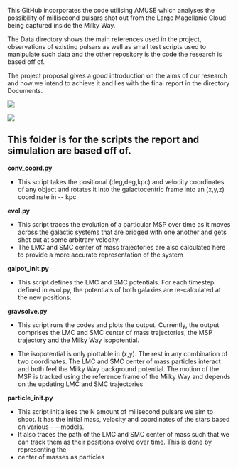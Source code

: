 This GitHub incorporates the code utilising AMUSE which analyses the possibility of millisecond pulsars shot out from the Large Magellanic Cloud being captured inside the Milky Way.

The Data directory shows the main references used in the project, observations of existing pulsars as well as small test scripts used to manipulate such data and the other repository is the code the research is based off of.

The project proposal gives a good introduction on the aims of our research and how we intend to achieve it and lies with the final report in the directory Documents.

![](https://i.imgur.com/LuFyQi8.png)

![](https://github.com/ErwanH29/Team-B-Millisecond-Pulsars/xy_0_300%_3f.gif?raw=true)

## This folder is for the scripts the report and simulation are based off of.

**conv_coord.py**
- This script takes the positional (deg,deg,kpc) and velocity coordinates of any object and rotates it into the galactocentric frame into an (x,y,z) coordinate in -- kpc

**evol.py**
- This script traces the evolution of a particular MSP over time as it moves across the galactic systems that are bridged with one another and gets shot out at some arbitrary velocity.
- The LMC and SMC center of mass trajectories are also calculated here to provide a more accurate representation of the system

**galpot_init.py**
- This script defines the LMC and SMC potentials. For each timestep defined in evol.py, the potentials of both galaxies are re-calculated at the new positions.

**gravsolve.py**
- This script runs the codes and plots the output. Currently, the output comprises the LMC and SMC center of mass trajectories, the MSP trajectory and the Milky Way isopotential. 

- The isopotential is only plottable in (x,y). The rest in any combination of two coordinates. The LMC and SMC center of mass particles interact and both feel the Milky Way background potential. The motion of the MSP is tracked using the reference frame of the Milky Way and depends on the updating LMC and SMC trajectories

**particle_init.py**
- This script initialises the N amount of milisecond pulsars we aim to shoot. It has the initial mass, velocity and coordinates of the stars based on various - --models.
- It also traces the path of the LMC and SMC center of mass such that we can track them as their positions evolve over time. This is done by representing the
- center of masses as particles
